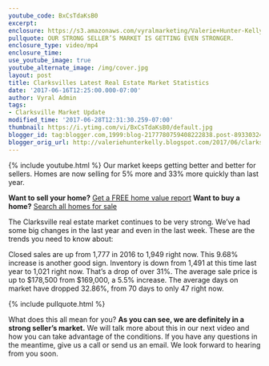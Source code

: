 ```yaml
---
youtube_code: BxCsTdaKsB0
excerpt:
enclosure: https://s3.amazonaws.com/vyralmarketing/Valerie+Hunter-Kelly/Clarksville%252C+Tennessee+Real+Estate+Agent-+Trends+you+should+know+about.mp4
pullquote: OUR STRONG SELLER’S MARKET IS GETTING EVEN STRONGER.
enclosure_type: video/mp4
enclosure_time:
use_youtube_image: true
youtube_alternate_image: /img/cover.jpg
layout: post
title: Clarksvilles Latest Real Estate Market Statistics
date: '2017-06-16T12:25:00.000-07:00'
author: Vyral Admin
tags:
- Clarksville Market Update
modified_time: '2017-06-28T12:31:30.259-07:00'
thumbnail: https://i.ytimg.com/vi/BxCsTdaKsB0/default.jpg
blogger_id: tag:blogger.com,1999:blog-2177780759408222838.post-8933032471664016730
blogger_orig_url: http://valeriehunterkelly.blogspot.com/2017/06/clarksvilles-latest-real-estate-market.html
---
```

{% include youtube.html %}
Our market keeps getting better and better for sellers. Homes are now selling for 5% more and 33% more quickly than last year.

**Want to sell your home?** <a href="http://www.clarksville-ftcampbell-homes.com/a/tlx/search?landing=1&rgu=0" target="_blank">Get a FREE home value report</a>
**Want to buy a home?** <a href="http://www.valeriehunterkelly.com/search/residentialadvancedsearch.aspx" target="_blank">Search all homes for sale</a>

 The Clarksville real estate market continues to be very strong. We’ve had some big changes in the last year and even in the last week. These are the trends you need to know about:

Closed sales are up from 1,777 in 2016 to 1,949 right now. This 9.68% increase is another good sign.
Inventory is down from 1,491 at this time last year to 1,021 right now. That’s a drop of over 31%.
The average sale price is up to $178,500 from $169,000, a 5.5% increase.
The average days on market have dropped 32.86%, from 70 days to only 47 right now.

{% include pullquote.html %}

What does this all mean for you? **As you can see, we are definitely in a strong seller’s market.** We will talk more about this in our next video and how you can take advantage of the conditions. If you have any questions in the meantime, give us a call or send us an email. We look forward to hearing from you soon.

